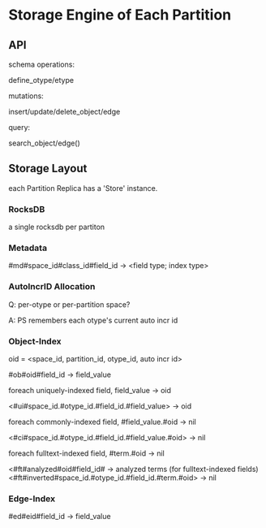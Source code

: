 # Storage Engine of Each Partition

## API

schema operations: 

define_otype/etype

mutations:

insert/update/delete_object/edge

query:

search_object/edge()


## Storage Layout

each Partition Replica has a 'Store' instance. 

### RocksDB

a single rocksdb per partiton

### Metadata

#md#space_id#class_id#field_id -> <field type; index type>

### AutoIncrID Allocation

Q: per-otype or per-partition space? 

A: PS remembers each otype's current auto incr id


### Object-Index

oid = <space_id, partition_id, otype_id, auto incr id>

#ob#oid#field_id -> field_value

foreach uniquely-indexed field, field_value -> oid

<#ui#space_id.#otype_id.#field_id.#field_value> -> oid

foreach commonly-indexed field, #field_value.#oid -> nil

<#ci#space_id.#otype_id.#field_id.#field_value.#oid> -> nil

foreach fulltext-indexed field, #term.#oid -> nil

<#ft#analyzed#oid#field_id# -> analyzed terms (for fulltext-indexed fields)
<#ft#inverted#space_id.#otype_id.#field_id.#term.#oid> -> nil



### Edge-Index

#ed#eid#field_id -> field_value


